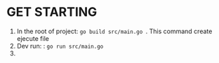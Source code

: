 # GET STARTING

1. In the root of project: ```go build src/main.go ```. This command create ejecute file
2. Dev run: : ```go run src/main.go ```
3. 